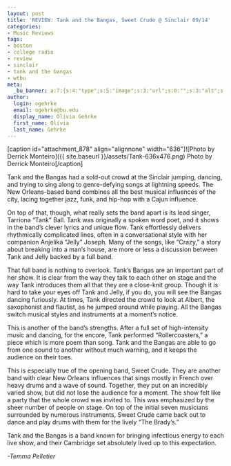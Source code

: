 ```yaml
---
layout: post
title: 'REVIEW: Tank and the Bangas, Sweet Crude @ Sinclair 09/14'
categories:
- Music Reviews
tags:
- boston
- college radio
- review
- sinclair
- tank and the bangas
- wtbu
meta:
  _bu_banner: a:7:{s:4:"type";s:5:"image";s:3:"url";s:0:"";s:3:"alt";s:0:"";s:7:"post_id";s:0:"";s:4:"html";s:0:"";s:8:"position";s:12:"contentWidth";s:7:"caption";s:0:"";}
author:
  login: ogehrke
  email: ogehrke@bu.edu
  display_name: Olivia Gehrke
  first_name: Olivia
  last_name: Gehrke
---
```

\[caption id="attachment\_878" align="alignnone" width="636"\]![Photo by Derrick Monteiro]({{ site.baseurl }}/assets/Tank-636x476.png) Photo by Derrick Monteiro\[/caption\]

Tank and the Bangas had a sold-out crowd at the Sinclair jumping, dancing, and trying to sing along to genre-defying songs at lightning speeds. The New Orleans-based band combines all the best musical influences of the city, lacing together jazz, funk, and hip-hop with a Cajun influence.

On top of that, though, what really sets the band apart is its lead singer, Tarriona “Tank” Ball. Tank was originally a spoken word poet, and it shows in the band’s clever lyrics and unique flow. Tank effortlessly delivers rhythmically complicated lines, often in a conversational style with her companion Anjelika “Jelly” Joseph. Many of the songs, like “Crazy,” a story about breaking into a man’s house, are more or less a discussion between Tank and Jelly backed by a full band.  

That full band is nothing to overlook. Tank’s Bangas are an important part of her show. It is clear from the way they talk to each other on stage and the way Tank introduces them all that they are a close-knit group. Though it is hard to take your eyes off Tank and Jelly, if you do, you will see the Bangas dancing furiously. At times, Tank directed the crowd to look at Albert, the saxophonist and flautist, as he jumped around while playing. All the Bangas switch musical styles and instruments at a moment’s notice.

This is another of the band’s strengths. After a full set of high-intensity music and dancing, for the encore, Tank performed “Rollercoasters,” a piece which is more poem than song. Tank and the Bangas are able to go from one sound to another without much warning, and it keeps the audience on their toes.

This is especially true of the opening band, Sweet Crude. They are another band with clear New Orleans influences that sings mostly in French over heavy drums and a wave of sound. Together, they put on an incredibly varied show, but did not lose the audience for a moment. The show felt like a party that the whole crowd was invited to. This was emphasized by the sheer number of people on stage. On top of the initial seven musicians surrounded by numerous instruments, Sweet Crude came back out to dance and play drums with them for the lively “The Brady’s.”

Tank and the Bangas is a band known for bringing infectious energy to each live show, and their Cambridge set absolutely lived up to this expectation.

_\-Temma Pelletier_